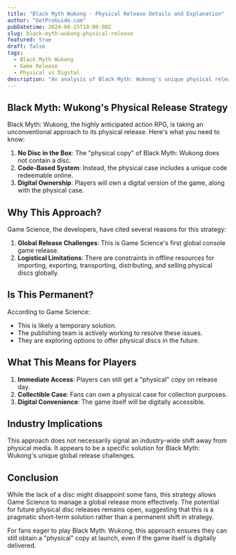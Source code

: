 ```yaml
---
title: "Black Myth Wukong - Physical Release Details and Explanation"
author: "GetProGuide.com"
pubDatetime: 2024-08-25T10:00:00Z
slug: black-myth-wukong-physical-release
featured: true
draft: false
tags:
  - Black Myth Wukong
  - Game Release
  - Physical vs Digital
description: "An analysis of Black Myth: Wukong's unique physical release strategy, explaining why there are no discs and what this means for players."
---
```


## Black Myth: Wukong's Physical Release Strategy

Black Myth: Wukong, the highly anticipated action RPG, is taking an unconventional approach to its physical release. Here's what you need to know:

1. **No Disc in the Box**: The "physical copy" of Black Myth: Wukong does not contain a disc.
2. **Code-Based System**: Instead, the physical case includes a unique code redeemable online.
3. **Digital Ownership**: Players will own a digital version of the game, along with the physical case.

## Why This Approach?

Game Science, the developers, have cited several reasons for this strategy:

1. **Global Release Challenges**: This is Game Science's first global console game release.
2. **Logistical Limitations**: There are constraints in offline resources for importing, exporting, transporting, distributing, and selling physical discs globally.

## Is This Permanent?

According to Game Science:

- This is likely a temporary solution.
- The publishing team is actively working to resolve these issues.
- They are exploring options to offer physical discs in the future.

## What This Means for Players

1. **Immediate Access**: Players can still get a "physical" copy on release day.
2. **Collectible Case**: Fans can own a physical case for collection purposes.
3. **Digital Convenience**: The game itself will be digitally accessible.

## Industry Implications

This approach does not necessarily signal an industry-wide shift away from physical media. It appears to be a specific solution for Black Myth: Wukong's unique global release challenges.

## Conclusion

While the lack of a disc might disappoint some fans, this strategy allows Game Science to manage a global release more effectively. The potential for future physical disc releases remains open, suggesting that this is a pragmatic short-term solution rather than a permanent shift in strategy.

For fans eager to play Black Myth: Wukong, this approach ensures they can still obtain a "physical" copy at launch, even if the game itself is digitally delivered.